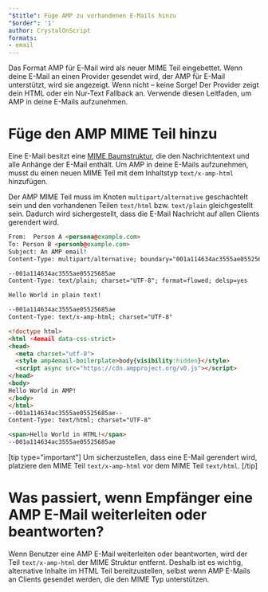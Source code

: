 ```yaml
---
"$title": Füge AMP zu vorhandenen E-Mails hinzu
"$order": '1'
author: CrystalOnScript
formats:
- email
---
```


Das Format AMP für E-Mail wird als neuer MIME Teil eingebettet. Wenn deine E-Mail an einen Provider gesendet wird, der AMP für E-Mail unterstützt, wird sie angezeigt. Wenn nicht – keine Sorge! Der Provider zeigt dein HTML oder ein Nur-Text Fallback an. Verwende diesen Leitfaden, um AMP in deine E-Mails aufzunehmen.

# Füge den AMP MIME Teil hinzu

Eine E-Mail besitzt eine [MIME Baumstruktur](https://en.wikipedia.org/wiki/MIME), die den Nachrichtentext und alle Anhänge der E-Mail enthält. Um AMP in deine E-Mails aufzunehmen, musst du einen neuen MIME Teil mit dem Inhaltstyp `text/x-amp-html` hinzufügen.

Der AMP MIME Teil muss im Knoten `multipart/alternative` geschachtelt sein und den vorhandenen Teilen `text/html` bzw. `text/plain` gleichgestellt sein. Dadurch wird sichergestellt, dass die E-Mail Nachricht auf allen Clients gerendert wird.

```html
From:  Person A <persona@example.com>
To: Person B <personb@example.com>
Subject: An AMP email!
Content-Type: multipart/alternative; boundary="001a114634ac3555ae05525685ae"

--001a114634ac3555ae05525685ae
Content-Type: text/plain; charset="UTF-8"; format=flowed; delsp=yes

Hello World in plain text!

--001a114634ac3555ae05525685ae
Content-Type: text/x-amp-html; charset="UTF-8"

<!doctype html>
<html ⚡4email data-css-strict>
<head>
  <meta charset="utf-8">
  <style amp4email-boilerplate>body{visibility:hidden}</style>
  <script async src="https://cdn.ampproject.org/v0.js"></script>
</head>
<body>
Hello World in AMP!
</body>
</html>
--001a114634ac3555ae05525685ae--
Content-Type: text/html; charset="UTF-8"

<span>Hello World in HTML!</span>
--001a114634ac3555ae05525685ae
```

[tip type="important"] Um sicherzustellen, dass eine E-Mail gerendert wird, platziere den MIME Teil `text/x-amp-html` vor dem MIME Teil `text/html`. [/tip]

# Was passiert, wenn Empfänger eine AMP E-Mail weiterleiten oder beantworten?

Wenn Benutzer eine AMP E-Mail weiterleiten oder beantworten, wird der Teil `text/x-amp-html` der MIME Struktur entfernt. Deshalb ist es wichtig, alternative Inhalte im HTML Teil bereitzustellen, selbst wenn AMP E-Mails an Clients gesendet werden, die den MIME Typ unterstützen.
